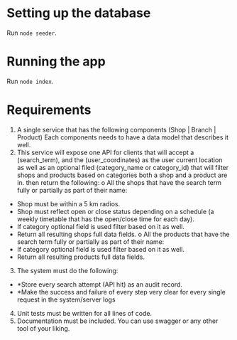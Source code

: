 # Setting up the database

Run `node seeder`.

# Running the app

Run `node index`.

# Requirements

1. A single service that has the following components (Shop | Branch | Product)
   Each components needs to have a data model that describes it well.
2. This service will expose one API for clients that will accept a (search_term), and the
   (user_coordinates) as the user current location as well as an optional filed (category_name
   or category_id) that will filter shops and products based on categories both a shop and a
   product are in. then return the following:
   o All the shops that have the search term fully or partially as part of their name:

-   Shop must be within a 5 km radios.
-   Shop must reflect open or close status depending on a schedule (a weekly
    timetable that has the open/close time for each day).
-   If category optional field is used filter based on it as well.
-   Return all resulting shops full data fields.
    o All the products that have the search term fully or partially as part of their name:
-   If category optional field is used filter based on it as well.
-   Return all resulting products full data fields.

3. The system must do the following:

-   \*Store every search attempt (API hit) as an audit record.
-   \*Make the success and failure of every step very clear for every single request in the
    system/server logs

4. Unit tests must be written for all lines of code.
5. Documentation must be included. You can use swagger or any other tool of your liking.
